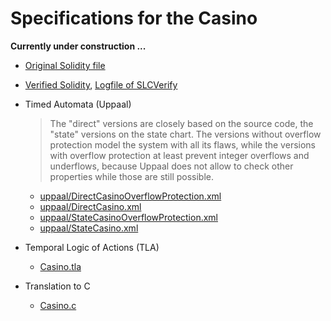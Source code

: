 # Specifications for the Casino

**Currently under construction ...**


* [Original Solidity file](../SimpleCasino.sol)

* [Verified Solidity](Casino.sol), [Logfile of SLCVerify](slcverify-out.txt)

  
* Timed Automata (Uppaal)

    > The "direct" versions are closely based on the source code, the
    >     "state" versions on the state chart. The versions without
    >     overflow protection model the system with all its flaws,
    >     while the versions with overflow protection at least prevent
    >     integer overflows and underflows, because Uppaal does not
    >     allow to check other properties while those are still
    >     possible.

  * [uppaal/DirectCasinoOverflowProtection.xml](uppaal/DirectCasinoOverflowProtection.xml)
  * [uppaal/DirectCasino.xml](uppaal/DirectCasino.xml)
  * [uppaal/StateCasinoOverflowProtection.xml](uppaal/StateCasinoOverflowProtection.xml)
  * [uppaal/StateCasino.xml](uppaal/StateCasino.xml)
  
* Temporal Logic of Actions (TLA)
  * [Casino.tla](Casino.tla)
  
* Translation to C
  * [Casino.c](Casino.c)
  
